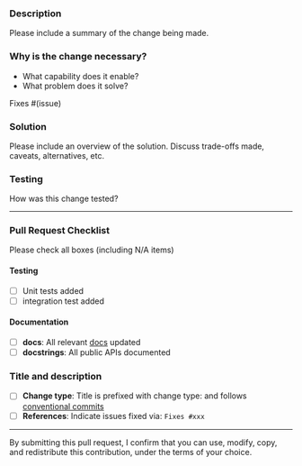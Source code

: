 ### Description

Please include a summary of the change being made.

### Why is the change necessary?
* What capability does it enable?
* What problem does it solve?

Fixes #(issue)

### Solution

Please include an overview of the solution. Discuss trade-offs made, caveats, alternatives, etc.

### Testing

How was this change tested?

----

### Pull Request Checklist

Please check all boxes (including N/A items)

#### Testing

- [ ] Unit tests added
- [ ] integration test added

#### Documentation

- [ ] __docs__: All relevant [docs](https://github.com/aws/aws-step-functions-data-science-sdk-python/tree/main/doc) updated
- [ ] __docstrings__: All public APIs documented

### Title and description

- [ ] __Change type__: Title is prefixed with change type: and follows [conventional commits](https://www.conventionalcommits.org/en/v1.0.0/)
- [ ] __References__: Indicate issues fixed via: `Fixes #xxx`

----

By submitting this pull request, I confirm that you can use, modify, copy, and redistribute this contribution, under the terms of your choice.
